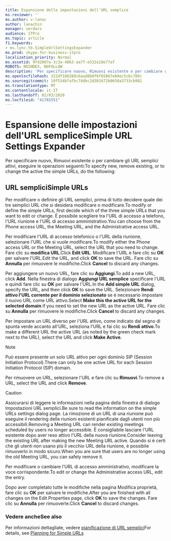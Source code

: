 ```yaml
---
title: Espansione delle impostazioni dell'URL semplice
ms.reviewer: ''
ms.author: v-lanac
author: lanachin
manager: serdars
audience: ITPro
ms.topic: article
f1.keywords:
- ms.lync.tb.SimpleUrlSettingsExpander
ms.prod: skype-for-business-itpro
localization_priority: Normal
ms.assetid: 9fd2087a-3c3a-4863-aa7f-e532a18e77af
ROBOTS: NOINDEX, NOFOLLOW
description: 'Per specificare nuovo, Rimuovi esistente o per cambiare gli URL semplici attivi, eseguire le operazioni seguenti:'
ms.openlocfilehash: 322df108288c6aad8b8f6f65867e84ec5cbc789c
ms.sourcegitcommit: 19f534bfafbc74dbc2d381672b0650a3733cb982
ms.translationtype: MT
ms.contentlocale: it-IT
ms.lasthandoff: 02/03/2020
ms.locfileid: "41701551"
---
```

# <a name="simple-url-settings-expander"></a><span data-ttu-id="cdc5a-103">Espansione delle impostazioni dell'URL semplice</span><span class="sxs-lookup"><span data-stu-id="cdc5a-103">Simple URL Settings Expander</span></span>

<span data-ttu-id="cdc5a-104">Per specificare nuovo, Rimuovi esistente o per cambiare gli URL semplici attivi, eseguire le operazioni seguenti:</span><span class="sxs-lookup"><span data-stu-id="cdc5a-104">To specify new, remove existing, or to change the active the simple URLs, do the following:</span></span>

## <a name="simple-urls"></a><span data-ttu-id="cdc5a-105">URL semplici</span><span class="sxs-lookup"><span data-stu-id="cdc5a-105">Simple URLs</span></span>

<span data-ttu-id="cdc5a-106">Per modificare o definire gli URL semplici, prima di tutto decidere quale dei tre semplici URL che si desidera modificare o modificare.</span><span class="sxs-lookup"><span data-stu-id="cdc5a-106">To modify or define the simple URLs, first decide which of the three simple URLs that you want to edit or change.</span></span> <span data-ttu-id="cdc5a-107">È possibile scegliere tra l'URL di accesso a telefono, l'URL riunione e l'URL di accesso amministrativo.</span><span class="sxs-lookup"><span data-stu-id="cdc5a-107">You can choose from the Phone access URL, the Meeting URL, and the Administrative access URL.</span></span>

<span data-ttu-id="cdc5a-108">Per modificare l'URL di accesso telefonico o l'URL della riunione, selezionare l'URL che si vuole modificare.</span><span class="sxs-lookup"><span data-stu-id="cdc5a-108">To modify either the Phone access URL or the Meeting URL, select the URL that you need to change.</span></span> <span data-ttu-id="cdc5a-109">Fare clic su **modifica URL**.</span><span class="sxs-lookup"><span data-stu-id="cdc5a-109">Click **Edit URL**.</span></span> <span data-ttu-id="cdc5a-110">Modificare l'URL e fare clic su **OK** per salvare l'URL.</span><span class="sxs-lookup"><span data-stu-id="cdc5a-110">Edit the URL, and click **OK** to save the URL.</span></span> <span data-ttu-id="cdc5a-111">Fare clic su **Annulla** per rimuovere le modifiche.</span><span class="sxs-lookup"><span data-stu-id="cdc5a-111">Click **Cancel** to discard any changes.</span></span>

<span data-ttu-id="cdc5a-112">Per aggiungere un nuovo URL, fare clic su **Aggiungi**.</span><span class="sxs-lookup"><span data-stu-id="cdc5a-112">To add a new URL, click **Add**.</span></span> <span data-ttu-id="cdc5a-113">Nella finestra di dialogo **Aggiungi URL semplice** specificare l'URL e quindi fare clic su **OK** per salvare l'URL.</span><span class="sxs-lookup"><span data-stu-id="cdc5a-113">In the **Add simple URL** dialog, specify the URL, and then click **OK** to save the URL.</span></span> <span data-ttu-id="cdc5a-114">Selezionare **Rendi attivo l'URL corrente per il dominio selezionato** se è necessario impostare il nuovo URL come URL attivo.</span><span class="sxs-lookup"><span data-stu-id="cdc5a-114">Select **Make this the active URL for the selected domain** if you need to set the new URL as the active URL.</span></span> <span data-ttu-id="cdc5a-115">Fare clic su **Annulla** per rimuovere le modifiche.</span><span class="sxs-lookup"><span data-stu-id="cdc5a-115">Click **Cancel** to discard any changes.</span></span>

<span data-ttu-id="cdc5a-116">Per impostare un URL diverso per l'URL attivo, come indicato dal segno di spunta verde accanto all'URL, seleziona l'URL e fai clic su **Rendi attivo**.</span><span class="sxs-lookup"><span data-stu-id="cdc5a-116">To make a different URL the active URL (as noted by the green check mark next to the URL), select the URL and click **Make Active**.</span></span>

> [!NOTE]
> <span data-ttu-id="cdc5a-117">Può essere presente un solo URL attivo per ogni dominio SIP (Session Initiation Protocol).</span><span class="sxs-lookup"><span data-stu-id="cdc5a-117">There can only be one active URL for each Session Initiation Protocol (SIP) domain.</span></span>

<span data-ttu-id="cdc5a-118">Per rimuovere un URL, selezionare l'URL e fare clic su **Rimuovi**.</span><span class="sxs-lookup"><span data-stu-id="cdc5a-118">To remove a URL, select the URL and click **Remove**.</span></span>

> [!CAUTION]
> <span data-ttu-id="cdc5a-119">Assicurarsi di leggere le informazioni nella pagina della finestra di dialogo Impostazioni URL semplici.</span><span class="sxs-lookup"><span data-stu-id="cdc5a-119">Be sure to read the information on the simple URLs settings dialog page.</span></span> <span data-ttu-id="cdc5a-120">La rimozione di un URL di una riunione può eseguire il rendering delle riunioni esistenti pianificate dagli utenti non più accessibili.</span><span class="sxs-lookup"><span data-stu-id="cdc5a-120">Removing a Meeting URL can render existing meetings scheduled by users no longer accessible.</span></span> <span data-ttu-id="cdc5a-121">È consigliabile lasciare l'URL esistente dopo aver reso attivo l'URL della nuova riunione.</span><span class="sxs-lookup"><span data-stu-id="cdc5a-121">Consider leaving the existing URL after making the new Meeting URL active.</span></span> <span data-ttu-id="cdc5a-122">Quando si è certi che gli utenti non usano più il vecchio URL della riunione, è possibile rimuoverlo in modo sicuro.</span><span class="sxs-lookup"><span data-stu-id="cdc5a-122">When you are sure that users are no longer using the old Meeting URL, you can safely remove it.</span></span>

<span data-ttu-id="cdc5a-123">Per modificare o cambiare l'URL di accesso amministrativo, modificare la voce corrispondente.</span><span class="sxs-lookup"><span data-stu-id="cdc5a-123">To edit or change the Administrative access URL, edit the entry.</span></span>

<span data-ttu-id="cdc5a-124">Dopo aver completato tutte le modifiche nella pagina Modifica proprietà, fare clic su **OK** per salvare le modifiche.</span><span class="sxs-lookup"><span data-stu-id="cdc5a-124">After you are finished with all changes on the Edit Properties page, click **OK** to save the changes.</span></span> <span data-ttu-id="cdc5a-125">Fare clic su **Annulla** per rimuoverle.</span><span class="sxs-lookup"><span data-stu-id="cdc5a-125">Click **Cancel** to discard changes.</span></span>

###  <a name="see-also"></a><span data-ttu-id="cdc5a-126">Vedere anche</span><span class="sxs-lookup"><span data-stu-id="cdc5a-126">See also</span></span>

<span data-ttu-id="cdc5a-127">Per informazioni dettagliate, vedere [pianificazione di URL semplici](https://technet.microsoft.com/library/20e4f4b6-b7ff-4297-b00d-d1211ee800ac.aspx)</span><span class="sxs-lookup"><span data-stu-id="cdc5a-127">For details, see [Planning for Simple URLs](https://technet.microsoft.com/library/20e4f4b6-b7ff-4297-b00d-d1211ee800ac.aspx)</span></span>


